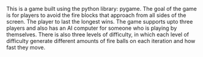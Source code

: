This is a game built using the python library: pygame. The goal of the game is for players to avoid the fire blocks that approach from all 
sides of the screen. The player to last the longest wins. The game supports upto three players and also has an AI computer for someone
who is playing by themselves. There is also three levels of difficulty, in which each level of difficulty generate different amounts of fire
balls on each iteration and how fast they move. 
